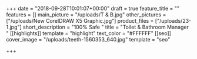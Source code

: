 +++
date = "2018-09-28T10:01:07+00:00"
draft = true
feature_title = ""
features = []
main_picture = "/uploads/T & B.jpg"
other_pictures = ["/uploads/New CorelDRAW X5 Graphic.jpg"]
product_files = ["/uploads/23-1.jpg"]
short_description = "100% Safe "
title = "Toilet & Bathroom Manager "
[[highlights]]
template = "highlight"
text_color = "#FFFFFF"
[[seo]]
cover_image = "/uploads/teeth-1560353_640.jpg"
template = "seo"

+++
